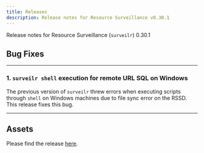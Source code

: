```yaml
---
title: Releases
description: Release notes for Resource Surveillance v0.30.1
---
```

Release notes for Resource Surveillance (`surveilr`) 0.30.1

## Bug Fixes
---

### 1. `surveilr shell` execution for remote URL SQL on Windows
The previous version of `surveilr` threw errors when executing scripts through `shell` on Windows machines due to file sync error on the RSSD. This release fixes this bug.

---  

## Assets
Please find the release [here](https://github.com/opsfolio/releases.opsfolio.com/releases/tag/0.30.1).